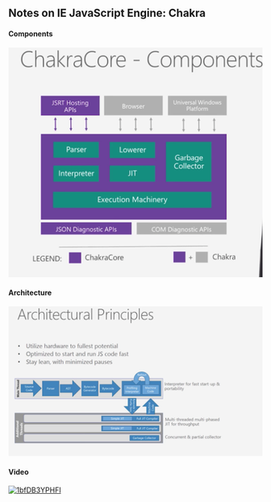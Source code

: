 ## Notes on IE JavaScript Engine: Chakra


#### Components

![components](./img/chakra-components.png)


#### Architecture

![components](./img/chakra-arch.png)


#### Video
[![1bfDB3YPHFI](https://img.youtube.com/vi/1bfDB3YPHFI/0.jpg)](https://www.youtube.com/watch?v=1bfDB3YPHFI)


